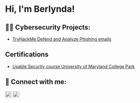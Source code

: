 <h1>Hi, I'm Berlynda! </h1>

<h2>👨‍💻 Cybersecurity Projects:</h2>

  - [TryHackMe Defend and Analyze Phishing emails](https://github.com/berlyndawilson1/Analyzing-Phishing-emails-lab)


<h2>Certifications</h2>

- [Usable Security course University of Maryland College Park](https://coursera.org/share/f0e3de3212eb208795805d8b9ba398b1)

<h2> 🤳 Connect with me:</h2>

[<img align="left" alt="BerlyndaWilson | Twitter" width="22px" src="https://cdn.jsdelivr.net/npm/simple-icons@v3/icons/twitter.svg" />][twitter]
[<img align="left" alt="BerlyndaWilson | LinkedIn" width="22px" src="https://cdn.jsdelivr.net/npm/simple-icons@v3/icons/linkedin.svg" />][linkedin]


[twitter]: https://twitter.com/cyberlyn85
[linkedin]: https://www.linkedin.com/in/berlynda-wilson/

